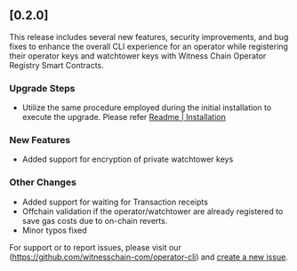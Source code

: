## [0.2.0]

This release includes several new features, security improvements, and bug fixes to enhance the overall CLI experience for an operator while registering their operator keys and watchtower keys with Witness Chain Operator Registry Smart Contracts.

### Upgrade Steps
* Utilize the same procedure employed during the initial installation to execute the upgrade. Please refer [Readme | Installation](https://github.com/witnesschain-com/operator-cli/blob/main/README.md#installation)


### New Features
* Added support for encryption of private watchtower keys



### Other Changes
* Added support for waiting for Transaction receipts
*  Offchain validation if the operator/watchtower are already registered to save gas costs due to on-chain reverts.
* Minor typos fixed



For support or to report issues, please visit our (https://github.com/witnesschain-com/operator-cli) and [create a new issue](https://github.com/witnesschain-com/operator-cli/issues/new).
